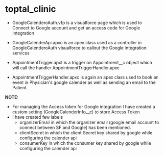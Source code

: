 # toptal_clinic
- GoogleCalenderoAuth.vfp is a visualforce page which is used to Connect to Google account and get an access code for Google Integration

- GoogleCalenderApi.apxc is an apex class used as a controller in GoogleCalenderoAuth visualforce to callout the Google integration services

- AppointmentTrigger.apxt is a trigger on Appointment__c object which will call the handler AppointmentTriggerHandler.apxc

- AppointmentTriggerHandler.apxc is again an apex class used to book an event in Physician's google calender as well as sending an email to the Patient.

<b>NOTE:</b> 
- For managing the Access token for Google integration I have created a custom setting (GoogleCalenderInfo__c) to store Access Token
- I have created few labels
  - organizerEmail in which the organizer email (google email account to connect between SF and Google) has been mentioned.
  - clientSecret in which the client Secret key shared by google while configuring the calender api
  - consumerKey in which the consumer key shared by google while configuring the calender api
